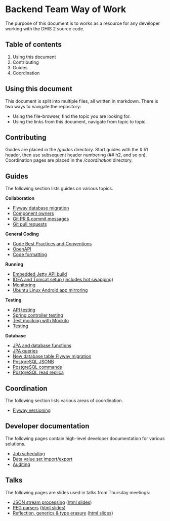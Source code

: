 # Backend Team Way of Work

The purpose of this document is to works as a resource for any developer working with the DHIS 2 source code.

## Table of contents

1. Using this document
2. Contributing
3. Guides
3. Coordination

## Using this document

This document is split into multiple files, all written in markdown. There is two ways to navigate the repository:

* Using the file-browser, find the topic you are looking for.
* Using the links from this document, navigate from topic to topic.

## Contributing

Guides are placed in the _/guides_ directory. Start guides with the \# h1 header, then use subsequent header numbering (\## h2, and so on). Coordination pages are placed in the _/coordination_ directory.

## Guides

The following section lists guides on various topics.

**Collaboration**
* [Flyway database migration](guides/flyway_db_migration.md)
* [Component owners](guides/component_owners.md)
* [Git PR & commit messages](guides/git_commit_messages.md)
* [Git pull requests](guides/git_pull_requests.md)

**General Coding**
* [Code Best Practices and Conventions](guides/code-guide.md)
* [OpenAPI](guides/open_api.md)
* [Code formatting](guides/code_formatting.md)

**Running**
* [Embedded Jetty API build](guides/embedded_jetty.md)
* [IDEA and Tomcat setup (includes hot swapping)](guides/idea_tomcat_setup.md)
* [Monitoring](guides/monitoring.md)
* [Ubuntu Linux Android app mirroring](guides/ubuntu_android_app_mirroring.md)

**Testing**
* [API testing](guides/testing/api_testing.md)
* [Spring controller testing](guides/testing/spring_controller_testing.md)
* [Test mocking with Mockito](guides/testing/test_mocking.md)
* [Testing](guides/testing/testing.md)

**Database**
* [JPA and database functions](guides/jpa_database_functions.md)
* [JPA queries](guides/jpa_api.md)
* [New database table Flyway migration](guides/new_database_table_flyway_migration.md)
* [PostgreSQL JSONB](guides/postgres/postgres_jsonb.md)
* [PostgreSQL commands](guides/postgres/postgresql_commands.md)
* [PostgreSQL read replica](guides/postgres/postgres_read_replica.md)

## Coordination

The following section lists various areas of coordination.

* [Flyway versioning](coordination/flyway_versioning.md)

## Developer documentation

The following pages contain high-level developer documentation for various solutions.

* [Job scheduling](docs/job_scheduling.md)
* [Data value set import/export](docs/datavalueset.md)
* [Auditing](guides/auditing.md)

## Talks

The following pages are slides used in talks from Thursday meetings:

* [JSON stream processing](talks/json_stream_processing.md) ([html slides](talks/json_stream_processing.html))
* [PEG parsers](talks/peg_parsers.md) ([html slides](talks/peg_parsers.html))
* [Reflection, generics & type erasure](talks/generics.md) ([html slides](talks/generics.html))

